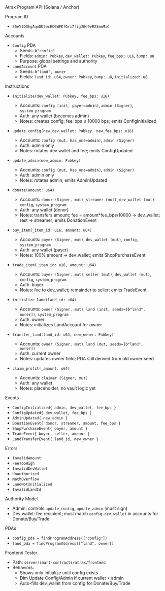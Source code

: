 Atrax Program API (Solana / Anchor)

Program ID
- `35eYtQ3hgAqmDUtwcEQ6WFKfQri7figJGe9vR25mmMiC`

Accounts
- `Config` PDA
  - Seeds: `b"config"`
  - Fields: `admin: Pubkey`, `dev_wallet: Pubkey`, `fee_bps: u16`, `bump: u8`
  - Purpose: global settings and authority
- `LandAccount` PDA
  - Seeds: `b"land", owner`
  - Fields: `land_id: u64`, `owner: Pubkey`, `bump: u8`, `initialized: u8`

Instructions
- `initialize(dev_wallet: Pubkey, fee_bps: u16)`
  - Accounts: `config (init, payer=admin)`, `admin (Signer)`, `system_program`
  - Auth: any wallet (becomes admin)
  - Notes: creates config; fee_bps ≤ 10000 bps; emits ConfigInitialized

- `update_config(new_dev_wallet: Pubkey, new_fee_bps: u16)`
  - Accounts: `config (mut, has_one=admin)`, `admin (Signer)`
  - Auth: admin only
  - Notes: rotates dev wallet and fee; emits ConfigUpdated

- `update_admin(new_admin: Pubkey)`
  - Accounts: `config (mut, has_one=admin)`, `admin (Signer)`
  - Auth: admin only
  - Notes: rotates admin; emits AdminUpdated

- `donate(amount: u64)`
  - Accounts: `donor (Signer, mut)`, `streamer (mut)`, `dev_wallet (mut)`, `config`, `system_program`
  - Auth: any wallet (donor)
  - Notes: transfers amount; fee = amount*fee_bps/10000 → dev_wallet; rest → streamer; emits DonationEvent

- `buy_item(_item_id: u16, amount: u64)`
  - Accounts: `payer (Signer, mut)`, `dev_wallet (mut)`, `config`, `system_program`
  - Auth: any wallet (payer)
  - Notes: 100% amount → dev_wallet; emits ShopPurchaseEvent

- `trade_item(_item_id: u16, amount: u64)`
  - Accounts: `buyer (Signer, mut)`, `seller (mut)`, `dev_wallet (mut)`, `config`, `system_program`
  - Auth: buyer
  - Notes: fee to dev_wallet; remainder to seller; emits TradeEvent

- `initialize_land(land_id: u64)`
  - Accounts: `owner (Signer, mut)`, `land (init, seeds=[b"land", owner])`, `system_program`
  - Auth: owner
  - Notes: initializes LandAccount for owner

- `transfer_land(land_id: u64, new_owner: Pubkey)`
  - Accounts: `owner (Signer, mut)`, `land (mut, seeds=[b"land", owner])`
  - Auth: current owner
  - Notes: updates owner field; PDA still derived from old owner seed

- `claim_profit(_amount: u64)`
  - Accounts: `claimer (Signer, mut)`
  - Auth: any wallet
  - Notes: placeholder; no vault logic yet

Events
- `ConfigInitialized{ admin, dev_wallet, fee_bps }`
- `ConfigUpdated{ dev_wallet, fee_bps }`
- `AdminUpdated{ new_admin }`
- `DonationEvent{ donor, streamer, amount, fee_bps }`
- `ShopPurchaseEvent{ payer, amount }`
- `TradeEvent{ buyer, seller, amount }`
- `LandTransferEvent{ land_id, new_owner }`

Errors
- `InvalidAmount`
- `FeeTooHigh`
- `InvalidDevWallet`
- `Unauthorized`
- `MathOverflow`
- `LandNotInitialized`
- `InvalidLandId`

Authority Model
- Admin: controls `update_config`, `update_admin` (must sign)
- Dev wallet: fee recipient; must match `config.dev_wallet` in accounts for Donate/Buy/Trade

PDAs
- `config_pda = findProgramAddress(["config"])`
- `land_pda = findProgramAddress(["land", owner])`

Frontend Tester
- Path: `server/smart-contracts/atrax/frontend`
- Behaviors:
  - Shows only Initialize until config exists
  - Dim Update Config/Admin if current wallet ≠ admin
  - Auto-fills dev_wallet from config for Donate/Buy/Trade
